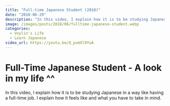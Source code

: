 ```yaml
---
title: "Full-time Japanese Student (2018)"
date: "2018-06-29"
description: "In this video, I explain how it is to be studying Japanese in a way like having a full-time job. I explain how it feels like and what you have to take in mind."
image: /images/posts/2018/06/fulltime-japanese-student.webp
categories:
  - Voylin's Life
  - Learn Japanese
video_url: https://youtu.be/Q_pvmXl9YuA
---
```


# Full-Time Japanese Student  -  A look in my life ^^

In this video, I explain how it is to be studying Japanese in a way like having a full-time job. I explain how it feels like and what you have to take in mind.
